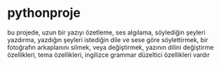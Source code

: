 # pythonproje

bu projede, uzun bir yazıyı özetleme, ses algılama, söylediğin şeyleri yazdırma, yazdığın şeyleri istediğin dile ve sese göre söylettirmek, bir fotoğrafın arkaplanını silmek, veya değiştirmek, yazının dilini değiştirme özellikleri, tema özellikleri, ingilizce grammar düzeltici özellikleri vardır

